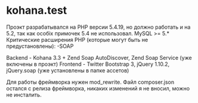 kohana.test
===========

Проэкт разрабатывался на PHP версии 5.4.19, но должно работать и на 5.2, так как особіх примочек 5.4 не использовал.
MySQL >= 5.*
Критические расширения PHP (которые могут быть не предустановлены):
-SOAP

Backend - Kohana 3.3 + Zend Soap AutoDiscover, Zend Soap Service (уже включены в проэкт)
Frontend -  Twitter Bootstrap 3, jQuery 1.10.2, jQuery.soap (уже установлены в папке ассетов)

Для работы фреймворка нужен mod_rewrite.
Файл composer.json остался с релиза фреймворка, никаких изменений я не вносил, можно не инсталить.
